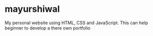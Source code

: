 # mayurshiwal
My personal website using HTML, CSS and JavaScript. This can help beginner to develop a there own portfolio 
